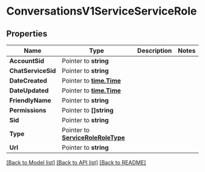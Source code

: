 # ConversationsV1ServiceServiceRole

## Properties

Name | Type | Description | Notes
------------ | ------------- | ------------- | -------------
**AccountSid** | Pointer to **string** |  |
**ChatServiceSid** | Pointer to **string** |  |
**DateCreated** | Pointer to [**time.Time**](time.Time.md) |  |
**DateUpdated** | Pointer to [**time.Time**](time.Time.md) |  |
**FriendlyName** | Pointer to **string** |  |
**Permissions** | Pointer to **[]string** |  |
**Sid** | Pointer to **string** |  |
**Type** | Pointer to [**ServiceRoleRoleType**](service_role_role_type.md) |  |
**Url** | Pointer to **string** |  |

[[Back to Model list]](../README.md#documentation-for-models) [[Back to API list]](../README.md#documentation-for-api-endpoints) [[Back to README]](../README.md)



